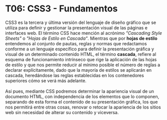 # T06: CSS3 - Fundamentos

CSS3 es la tercera y última versión del lenguaje de diseño gráfico que se utiliza para definir y gestionar la presentación visual de las páginas e interfaces web. El término CSS hace mención al acrónimo _"Cascading Style Sheets"_ o _"Hojas de Estilo en Cascada"_. Mientras que por **hojas de estilo** entendemos al conjunto de pautas, reglas y normas que redactamos conforme a un lenguaje específico para definir la presentación gráfica y visual de un determinado contenido HTML, el término **cascada**, refiere al esquema de funcionamiento intrínseco que rige la aplicación de las hojas de estilo y que nos permite reducir al mínimo posible el número de reglas a declarar explícitamente, dado que la mayoría de estilos se aplicarán en cascada, heredándose las reglas establecidas en los contenedores superiores cómo se verá más adelante.\
\
Así pues, mediante CSS podremos determinar la apariencia visual de un documento HTML, con independencia de los elementos que lo componen, separando de esta forma el contenido de su presentación gráfica, los que nos permitirá entre otras cosas, renovar o retocar la apariencia de los sitios web sin necesidad de alterar su contenido y viceversa.
